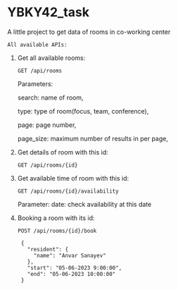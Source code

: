 # YBKY42_task

 A little project to get data of rooms in co-working center
   
    All available APIs:
1. Get all available rooms:

       GET /api/rooms 
    Parameters:
    
      search: name of room,
      
      type: type of room(focus, team, conference),
      
      page: page number,
      
      page_size: maximum number of results in per page,
      
  
2. Get details of room with this id:

       GET /api/rooms/{id}

3. Get available time of room with this id:

       GET /api/rooms/{id}/availability
    Parameter:
      date: check availability at this date

4. Booking a room with its id:

       POST /api/rooms/{id}/book

        {
          "resident": {
            "name": "Anvar Sanayev"
          },
          "start": "05-06-2023 9:00:00",
          "end": "05-06-2023 10:00:00"
        }
